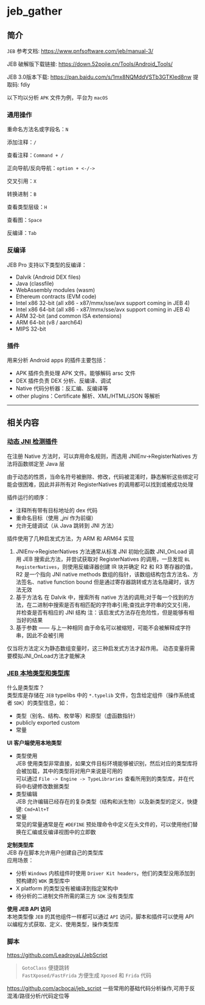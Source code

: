 # jeb_gather

## 简介
``JEB`` 参考文档: https://www.pnfsoftware.com/jeb/manual-3/

JEB 破解版下载链接: https://down.52pojie.cn/Tools/Android_Tools/

JEB 3.0版本下载: https://pan.baidu.com/s/1mx8NQMddVSTb3GTKIed8nw 提取码: fdiy

以下均以分析 ``APK`` 文件为例，平台为 ``macOS``
### 通用操作
重命名方法名或字段名：``N``

添加注释：``/``

查看注释：``Command + /``

正向导航/反向导航：``option + <-/->``

交叉引用：``X``

转换进制：``B``

查看类型层级：``H``

查看图：``Space``

反编译：``Tab``

### 反编译
JEB Pro 支持以下类型的反编译：
- Dalvik (Android DEX files)
- Java (classfile)
- WebAssembly modules (wasm)
- Ethereum contracts (EVM code)
- Intel x86 32-bit (all x86 - x87/mmx/sse/avx support coming in JEB 4)
- Intel x86 64-bit (all x86 - x87/mmx/sse/avx support coming in JEB 4)
- ARM 32-bit (and common ISA extensions)
- ARM 64-bit (v8 / aarch64)
- MIPS 32-bit

### 插件
用来分析 Android apps 的插件主要包括：
- APK 插件负责处理 APK 文件。能够解码 arsc 文件
- DEX 插件负责 DEX 分析、反编译、调试
- Native 代码分析器：反汇编、反编译等
- other plugins：Certificate 解析、XML/HTML/JSON 等解析


---
## 相关内容
### [动态 JNI 检测插件](https://github.com/pnfsoftware/jnihelper)  
在注册 Native 方法时，可以弃用命名规则，而选用 JNIEnv->RegisterNatives 方法将函数绑定至 Java 层

由于动态的性质，当命名符号被删除、修改，代码被混淆时，静态解析这些绑定可能会很困难，因此并非所有对 RegisterNatives 的调用都可以找到或被成功处理

插件运行的顺序：
- 注释所有带有目标地址的 dex 代码
- 重命名目标（使用 __jni_ 作为前缀）
- 允许无缝调试（从 Java 跳转到 JNI 方法）

插件使用了几种启发式方法，为 ARM 和 ARM64 实现
1. JNIEnv->RegisterNatives 方法通常从标准 JNI 初始化函数 JNI_OnLoad 调用
    JEB 搜索此方法，并尝试获取对 RegisterNatives 的调用，一旦发现 ``BL RegisterNatives``，则使用反编译器创建 IR 块并确定 R2 和 R3 寄存器的值，R2 是一个指向 JNI native methods 数组的指针，该数组结构包含方法名、方法签名、native function bound
    但是通过寄存器跳转或方法名隐藏时，该方法无效
2. 基于方法名
   在 Dalvik 中，搜索所有 native 方法的调用;对于每一个找到的方法，在二进制中搜索是否有相匹配的字符串引用;查找此字符串的交叉引用，并检查是否有相应的 JNI 结构
   注：该启发式方法存在危险性，但是能够有相当好的结果
3. 基于参数 —— 与上一种相同
   由于命名可以被缩短，可能不会被解释成字符串，因此不会被引用

仅当将方法定义为静态数组变量时，这三种启发式方法才起作用。 动态变量将需要模拟JNI_OnLoad方法才能解决

### [JEB 本地类型和类型库](https://www.pnfsoftware.com/blog/native-types-and-typelibs-with-jeb/)  
什么是类型库？  
类型库是存储在 ``JEB`` typelibs 中的 ``*.typelib`` 文件，包含给定组件（操作系统或者 ``SDK``）的类型信息，如：
- 类型（别名、结构、枚举等）和原型（虚函数指针）
- publicly exported custom  
- 常量

**UI 客户端使用本地类型**
- 类型使用  
    JEB 使用类型非常直接，如果文件目标环境能够被识别，然后对应的类型库将会被加载，其中的类型将对用户来说是可用的  
    可以通过 ``File -> Engine -> TypeLibraries`` 查看所用到的类型库，并在代码中右键修改数据类型
- 类型编辑  
    JEB 允许编辑已经存在的复杂类型（结构和派生物）以及新类型的定义，快捷键: ``Cmd+Alt+T``
- 常量  
    常见的常量通常是在 ``#DEFINE`` 预处理命令中定义在头文件的，可以使用他们替换在汇编或反编译视图中的立即数

**定制类型库**  
JEB 存在脚本允许用户创建自己的类型库  
应用场景：
- 分析 ``Windows`` 内核组件时使用 ``Driver Kit headers``，他们的类型没用添加到预构建的 ``WDK`` 类型库中
- X platform 的类型没有被编译到指定架构中
- 待分析的二进制文件所需的第三方 ``SDK`` 没有类型库

**使用 JEB API 访问**  
本地类型像 ``JEB`` 的其他组件一样都可以通过 ``API`` 访问，脚本和插件可以使用 API 以编程方式获取、定义、使用类型，操作类型库

### 脚本  
https://github.com/LeadroyaL/JebScript  
> ``GotoClass``  便捷跳转  
> ``FastXposed/FastFrida`` 方便生成 ``Xposed`` 和 ``Frida`` 代码  

https://github.com/acbocai/jeb_script
一些常用的基础代码分析操作,可用于反混淆/路径分析/代码定位等
